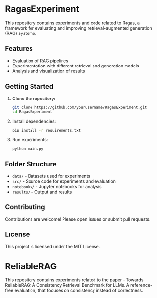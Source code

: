 # RagasExperiment

This repository contains experiments and code related to Ragas, a framework for evaluating and improving retrieval-augmented generation (RAG) systems.

## Features

- Evaluation of RAG pipelines
- Experimentation with different retrieval and generation models
- Analysis and visualization of results

## Getting Started

1. Clone the repository:
    ```bash
    git clone https://github.com/yourusername/RagasExperiment.git
    cd RagasExperiment
    ```

2. Install dependencies:
    ```bash
    pip install -r requirements.txt
    ```

3. Run experiments:
    ```bash
    python main.py
    ```

## Folder Structure

- `data/` - Datasets used for experiments
- `src/` - Source code for experiments and evaluation
- `notebooks/` - Jupyter notebooks for analysis
- `results/` - Output and results

## Contributing

Contributions are welcome! Please open issues or submit pull requests.

## License

This project is licensed under the MIT License.

# ReliableRAG
This repository contains experiments related to the paper - Towards ReliableRAG: A Consistency Retrieval Benchmark for LLMs.
A reference-free evaluation, that focuses on consistency instead of correctness.